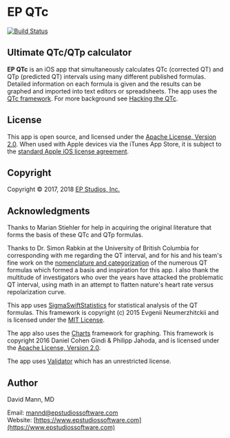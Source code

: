 EP QTc
======

[![Build Status](https://travis-ci.org/mannd/EP-QTc.svg?branch=master)](https://travis-ci.org/mannd/EP-QTc)

## Ultimate QTc/QTp calculator
**EP QTc** is an iOS app that simultaneously calculates QTc (corrected QT) and QTp (predicted QT) intervals using many different published formulas.  Detailed information on each formula is given and the results can be graphed and imported into text editors or spreadsheets.  The app uses the [QTc framework](https://github.com/mannd/QTc).  For more background see [Hacking the QTc](https://www.epstudiossoftware.com/hacking-the-qtc/).

## License
This app is open source, and licensed under the 
[Apache License, Version 2.0](http://www.apache.org/licenses/LICENSE-2.0.html).  When used with Apple devices via the iTunes App Store, it is subject to the [standard Apple iOS license agreement](http://images.apple.com/legal/sla/docs/AppleStoreApp.pdf).

## Copyright
Copyright © 2017, 2018 [EP Studios, Inc.](http://www.epstudiossoftware.com)

## Acknowledgments
Thanks to Marian Stiehler for help in acquiring the original literature that forms the basis of these QTc and QTp formulas.

Thanks to Dr. Simon Rabkin at the University of British Columbia for corresponding with me regarding the QT interval, and for his and his team's fine work on the [nomenclature and categorization](https://www.ncbi.nlm.nih.gov/pmc/articles/PMC4478566/) of the numerous QT formulas which formed a basis and inspiration for this app.  I also thank the multitude of investigators who over the years have attacked the problematic QT interval, using math in an attempt to flatten nature's heart rate versus repolarization curve.

This app uses [SigmaSwiftStatistics](https://github.com/evgenyneu/SigmaSwiftStatistics) for statistical analysis of the QT formulas.  This framework is copyright (c) 2015 Evgenii Neumerzhitckii and is licensed under the [MIT License](https://github.com/evgenyneu/SigmaSwiftStatistics/blob/master/LICENSE).

The app also uses the [Charts](https://github.com/danielgindi/Charts) framework for graphing.  This framework is copyright 2016 Daniel Cohen Gindi & Philipp Jahoda, and is licensed under the [Apache License, Version 2.0](http://www.apache.org/licenses/LICENSE-2.0.html). 

The app uses [Validator]([https://github.com/adamwaite/Validator) which has an unrestricted license.

## Author
David Mann, MD

Email: [mannd@epstudiossoftware.com](mailto:mannd@epstudiossoftware.com)  
Website: [https://www.epstudiossoftware.com](https://www.epstudiossoftware.com)   

